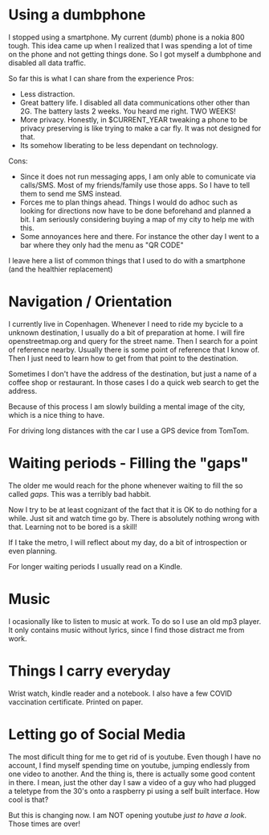 # Using a dumbphone
I stopped using a smartphone. My current (dumb) phone is a nokia 800 tough.
This idea came up when I realized that I was spending a lot of time on the phone and not getting things done. 
So I got myself a dumbphone and disabled all data traffic. 

So far this is what I can share from the experience
Pros:

* Less distraction.
* Great battery life. I disabled all data communications other other than 2G. The battery lasts 2 weeks. You heard me right. TWO WEEKS! 
* More privacy. Honestly, in $CURRENT_YEAR tweaking a phone to be privacy preserving is like trying to make a car fly. It was not designed for that.
* Its somehow liberating to be less dependant on technology.

Cons:

* Since it does not run messaging apps, I am only able to comunicate via calls/SMS. Most of my friends/family use those apps. So I have to tell them to send me SMS instead.
* Forces me to plan things ahead. Things I would do adhoc such as looking for directions now have to be done beforehand and planned a bit. I am seriously considering buying a map of my city to help me with this.
* Some annoyances here and there. For instance the other day I went to a bar where they only had the menu as "QR CODE"

I leave here a list of common things that I used to do with a
smartphone (and the healthier replacement)

# Navigation / Orientation
I currently live in Copenhagen. Whenever I need to ride my bycicle to a unknown destination, I usually do a bit of preparation at home.
I will fire openstreetmap.org and query for the street name. 
Then I search for a point of reference nearby. Usually there is some point of reference that I know of.
Then I just need to learn how to get from that point to the destination. 

Sometimes I don't have the address of the destination, but just a name of a coffee shop or restaurant. In those cases I do a quick web search to get the address.

Because of this process I am slowly building a mental image of the city, which is a nice thing to have. 

For driving long distances with the car I use a GPS device from TomTom. 

# Waiting periods - Filling the "gaps"
The older me would reach for the phone whenever waiting to fill the so called *gaps*. This was a terribly bad habbit.

Now I try to be at least cognizant of the fact that it is OK to do nothing for a while. Just sit and watch time go by. There is absolutely nothing wrong with that. Learning not to be bored is a skill!

If I take the metro, I will reflect about my day, do a bit of introspection or even planning. 

For longer waiting periods I usually read on a Kindle.

# Music
I ocasionally like to listen to music at work. To do so I use an old mp3 player. It only contains music without lyrics, since I find those distract me from work. 

# Things I carry everyday
Wrist watch, kindle reader and a notebook. I also have a few COVID vaccination certificate. Printed on paper.

# Letting go of Social Media
The most dificult thing for me to get rid of is youtube. Even though I have no account, I find myself spending time on youtube, jumping endlessly from one video to another. And the thing is, there is actually some good content in there. 
 I mean, just the other day I saw a video of a guy who had plugged a teletype from the 30's onto a raspberry pi using a self built interface. How cool is that? 

 But this is changing now. I am NOT opening youtube *just to have a look*. Those times are over!
